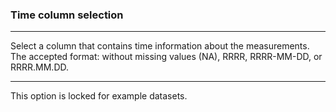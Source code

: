 ### <b> Time column selection </b>

***

Select a column that contains time information about the measurements. The accepted format: without missing values (NA), RRRR, RRRR-MM-DD, or RRRR.MM.DD.

***

This option is locked for example datasets.


